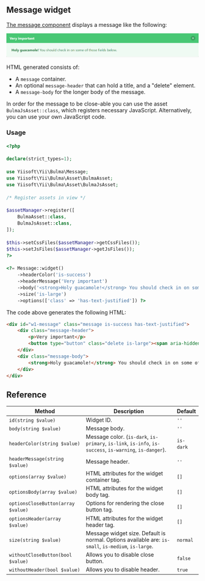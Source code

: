 ## Message widget

[The message component](https://bulma.io/documentation/components/message/) displays a message like the following:

<p align="center">
    <img src="images/message.png">
</p>

HTML generated consists of:

- A `message` container.
- An optional `message-header` that can hold a title, and a "delete" element.
- A `message-body` for the longer body of the message.

In order for the message to be close-able you can use the asset `BulmaJsAsset::class`, which registers
necessary JavaScript. Alternatively, you can use your own JavaScript code.

### Usage

```php
<?php

declare(strict_types=1);

use Yiisoft\Yii\Bulma\Message;
use Yiisoft\Yii\Bulma\Asset\BulmaAsset;
use Yiisoft\Yii\Bulma\Asset\BulmaJsAsset;

/* Register assets in view */

$assetManager->register([
    BulmaAsset::class,
    BulmaJsAsset::class,
]);

$this->setCssFiles($assetManager->getCssFiles());
$this->setJsFiles($assetManager->getJsFiles());
?>

<?= Message::widget()
    ->headerColor('is-success')
    ->headerMessage('Very important')
    ->body('<strong>Holy guacamole!</strong> You should check in on some of those fields below.')
    ->size('is-large')
    ->options(['class' => 'has-text-justified']) ?>
```

The code above generates the following HTML:

```html
<div id="w1-message" class="message is-success has-text-justified">
    <div class="message-header">
        <p>Very important</p>
        <button type="button" class="delete is-large"><span aria-hidden="true">&times;</span></button>
    </div>
    <div class="message-body">
        <strong>Holy guacamole!</strong> You should check in on some of those fields below.
    </div>
</div>
```

## Reference

Method                            | Description                                                                           |Default
----------------------------------|---------------------------------------------------------------------------------------|-----------
`id(string $value)`               | Widget ID. | `''`
`body(string $value)`             | Message body. | `''`
`headerColor(string $value)`      | Message color. (`is-dark`, `is-primary`, `is-link`, `is-info`, `is-success`, `is-warning`, `is-danger`). | `is-dark`
`headerMessage(string $value)`    | Message header. | `''`
`options(array $value)`           | HTML attributes for the widget container tag. | `[]`
`optionsBody(array $value)`       | HTML attributes for the widget body tag. | `[]`
`optionsCloseButton(array $value)`| Options for rendering the close button tag. | `[]`
`optionsHeader(array $value)`     | HTML attributes for the widget header tag. | `[]`
`size(string $value)`             | Message widget size. Default is normal. Options available are: `is-small`, `is-medium`, `is-large`. | `normal`
`withoutCloseButton(bool $value)` | Allows you to disable close button. | `false`
`withoutHeader(bool $value)`      | Allows you to disable header. | `true`

